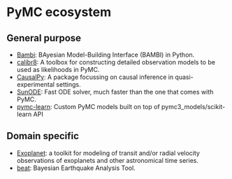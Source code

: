 # PyMC ecosystem

## General purpose

- [Bambi](https://github.com/bambinos/bambi): BAyesian Model-Building Interface (BAMBI) in Python.
- [calibr8](https://github.com/JuBiotech/calibr8): A toolbox for constructing detailed observation models to be used as likelihoods in PyMC.
- [CausalPy](https://github.com/pymc-labs/CausalPy): A package focussing on causal inference in quasi-experimental settings.
- [SunODE](https://github.com/aseyboldt/sunode): Fast ODE solver, much faster than the one that comes with PyMC.
- [pymc-learn](https://github.com/pymc-learn/pymc-learn): Custom PyMC models built on top of pymc3_models/scikit-learn API

## Domain specific

- [Exoplanet](https://github.com/dfm/exoplanet): a toolkit for modeling of transit and/or radial velocity observations of exoplanets and other astronomical time series.
- [beat](https://github.com/hvasbath/beat): Bayesian Earthquake Analysis Tool.
